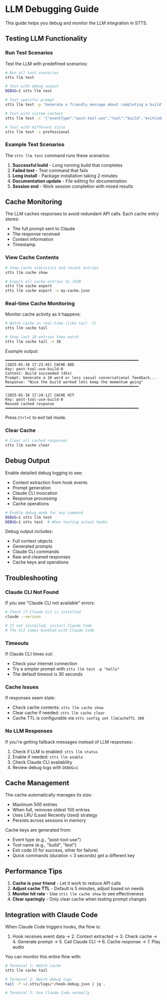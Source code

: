 # LLM Debugging Guide

This guide helps you debug and monitor the LLM integration in STTS.

## Testing LLM Functionality

### Run Test Scenarios

Test the LLM with predefined scenarios:

```bash
# Run all test scenarios
stts llm test

# Test with debug output
DEBUG=1 stts llm test

# Test specific prompt
stts llm test -p "Generate a friendly message about completing a build"

# Test with custom context
stts llm test -c '{"eventType":"post-tool-use","tool":"build","exitCode":0}'

# Test with different style
stts llm test -s professional
```

### Example Test Scenarios

The `stts llm test` command runs these scenarios:

1. **Successful build** - Long running build that completes
2. **Failed test** - Test command that fails
3. **Long install** - Package installation taking 2 minutes
4. **Documentation update** - File editing for documentation
5. **Session end** - Work session completion with mixed results

## Cache Monitoring

The LLM caches responses to avoid redundant API calls. Each cache entry stores:

- The full prompt sent to Claude
- The response received
- Context information
- Timestamp

### View Cache Contents

```bash
# Show cache statistics and recent entries
stts llm cache show

# Export all cache entries to JSON
stts llm cache export
stts llm cache export -o my-cache.json
```

### Real-time Cache Monitoring

Monitor cache activity as it happens:

```bash
# Watch cache in real-time (like tail -f)
stts llm cache tail

# Show last 10 entries then watch
stts llm cache tail -n 10
```

Example output:

```
━━━━━━━━━━━━━━━━━━━━━━━━━━━━━━━━━━━━━━━━━━━━━━━━━━━━━━━━━━━━
[2025-01-10 17:23:45] CACHE ADD
Key: post-tool-use-build-0
Context: Build succeeded (45s)
Prompt: Generate a 10 word or less casual conversational feedback...
Response: "Nice the build worked lets keep the momentum going"
━━━━━━━━━━━━━━━━━━━━━━━━━━━━━━━━━━━━━━━━━━━━━━━━━━━━━━━━━━━━

[2025-01-10 17:24:12] CACHE HIT
Key: post-tool-use-build-0
Reused cached response
━━━━━━━━━━━━━━━━━━━━━━━━━━━━━━━━━━━━━━━━━━━━━━━━━━━━━━━━━━━━
```

Press `Ctrl+C` to exit tail mode.

### Clear Cache

```bash
# Clear all cached responses
stts llm cache clear
```

## Debug Output

Enable detailed debug logging to see:

- Context extraction from hook events
- Prompt generation
- Claude CLI invocation
- Response processing
- Cache operations

```bash
# Enable debug mode for any command
DEBUG=1 stts llm test
DEBUG=1 stts test  # When testing actual hooks
```

Debug output includes:

- Full context objects
- Generated prompts
- Claude CLI commands
- Raw and cleaned responses
- Cache keys and operations

## Troubleshooting

### Claude CLI Not Found

If you see "Claude CLI not available" errors:

```bash
# Check if Claude CLI is installed
claude --version

# If not installed, install Claude Code
# The CLI comes bundled with Claude Code
```

### Timeouts

If Claude CLI times out:

- Check your internet connection
- Try a simpler prompt with `stts llm test -p "hello"`
- The default timeout is 30 seconds

### Cache Issues

If responses seem stale:

- Check cache contents: `stts llm cache show`
- Clear cache if needed: `stts llm cache clear`
- Cache TTL is configurable via `stts config set llmCacheTTL 300`

### No LLM Responses

If you're getting fallback messages instead of LLM responses:

1. Check if LLM is enabled: `stts llm status`
2. Enable if needed: `stts llm enable`
3. Check Claude CLI availability
4. Review debug logs with `DEBUG=1`

## Cache Management

The cache automatically manages its size:

- Maximum 500 entries
- When full, removes oldest 100 entries
- Uses LRU (Least Recently Used) strategy
- Persists across sessions in memory

Cache keys are generated from:

- Event type (e.g., "post-tool-use")
- Tool name (e.g., "build", "test")
- Exit code (0 for success, other for failure)
- Quick commands (duration < 3 seconds) get a different key

## Performance Tips

1. **Cache is your friend** - Let it work to reduce API calls
2. **Adjust cache TTL** - Default is 5 minutes, adjust based on needs
3. **Monitor hit rate** - Use `stts llm cache show` to see effectiveness
4. **Clear sparingly** - Only clear cache when testing prompt changes

## Integration with Claude Code

When Claude Code triggers hooks, the flow is:

1. Hook receives event data → 2. Context extracted → 3. Check cache → 4. Generate prompt → 5. Call Claude CLI → 6. Cache response → 7. Play audio

You can monitor this entire flow with:

```bash
# Terminal 1: Watch cache
stts llm cache tail

# Terminal 2: Watch debug logs
tail -f ~/.stts/logs/*/hook-debug.json | jq .

# Terminal 3: Use Claude Code normally
```
